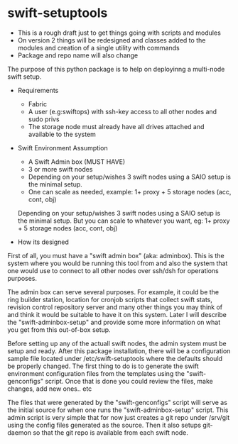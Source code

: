 swift-setuptools
================

* This is a rough draft just to get things going with scripts and modules
* On version 2 things will be redesigned and classes added to the modules and creation of a single utility with commands
* Package and repo name will also change
 
The purpose of this python package is to help on deployinng a multi-node swift setup. 

* Requirements
    - Fabric
    - A user (e.g:swiftops) with ssh-key access to all other nodes and sudo privs
    - The storage node must already have all drives attached and available to the system


* Swift Environment Assumption
    - A Swift Admin box (MUST HAVE)
    - 3 or more swift nodes

    * Depending on your setup/wishes 3 swift nodes using a SAIO setup is the minimal setup.
    * One can scale as needed, example: 1+ proxy + 5 storage nodes (acc, cont, obj)

    Depending on your setup/wishes 3 swift nodes using a SAIO setup is the minimal setup.
    But you can scale to whatever you want, eg: 1+ proxy + 5 storage nodes (acc, cont, obj)


* How its designed

First of all, you must have a "swift admin box" (aka: adminbox). This is the system
where you would be running this tool from and also the system that one would use to
connect to all other nodes over ssh/dsh for operations purposes. 

The admin box can serve several purposes. For example, it could be the ring builder station,
location for cronjob scripts that collect swift stats, revision control repository server
and many other things you may think of and think it would be suitable to have it on this system.
Later I will describe the "swift-adminbox-setup" and provide some more information on what you
get from this out-of-box setup. 

Before setting up any of the actuall swift nodes, the admin system must be setup and ready.
After this package installation, there will be a configuration sample file located under
/etc/swift-setuptools where the defaults should be properly changed. The first thing to do is
to generate the swift environment configuration files from the templates using the "swift-genconfigs"
script. Once that is done you could review the files, make changes, add new ones.. etc

The files that were generated by the "swift-genconfigs" script will serve as the initial source
for when one runs the "swift-adminbox-setup" script. This admin script is very simple that for now
just creates a git repo under /srv/git using the config files generated as the source. Then it
also setups git-daemon so that the git repo is available from each swift node.
 

